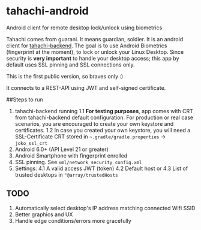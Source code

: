 # tahachi-android
Android client for remote desktop lock/unlock using biometrics

Tahachi comes from guarani. It means guardian, soldier.
It is an android client for [tahachi-backend](https://github.com/jokoframework/tahachi-backend). 
The goal is to use Android Biometrics (fingerprint at the moment), to lock or unlock your Linux Desktop. 
Since security is **very important** to handle your desktop access; this app by default uses SSL pinning and SSL connections only.

This is the first public version, so braves only :)

It connects to a REST-API using JWT and self-signed certificate.

##Steps to run

1. tahachi-backend running
  1.1 **For testing purposes**, app comes with CRT from tahachi-backend default configuration. For production or real case scenarios, you are encouraged to create your own keystore and certificates. 
  1.2 In case you created your own keystore, you will need a SSL-Certificate CRT stored in `~.gradle/gradle.properties` -> `joko_ssl_crt`
2. Android 6.0+ (API Level 21 or greater)
3. Android Smartphone with fingerprint enrolled
4. SSL pinning. See `xml/network_security_config.xml`
4. Settings: 
  4.1 A valid access JWT (token)
  4.2 Default host or
  4.3 List of trusted desktops in `"@array/trustedHosts`


## TODO

1. Automatically select desktop's IP address matching connected Wifi SSID
2. Better graphics and UX
3. Handle edge conditions/errors more gracefully


